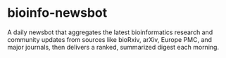 # bioinfo-newsbot
A daily newsbot that aggregates the latest bioinformatics research and community updates from sources like bioRxiv, arXiv, Europe PMC, and major journals, then delivers a ranked, summarized digest each morning.
